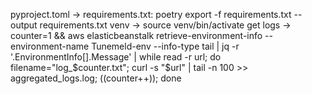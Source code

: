 pyproject.toml -> requirements.txt: poetry export -f requirements.txt --output requirements.txt
venv -> source venv/bin/activate
get logs -> counter=1 && aws elasticbeanstalk retrieve-environment-info --environment-name Tunemeld-env --info-type tail | jq -r '.EnvironmentInfo[].Message' | while read -r url; do filename="log_$counter.txt"; curl -s "$url" | tail -n 100 >> aggregated_logs.log; ((counter++)); done